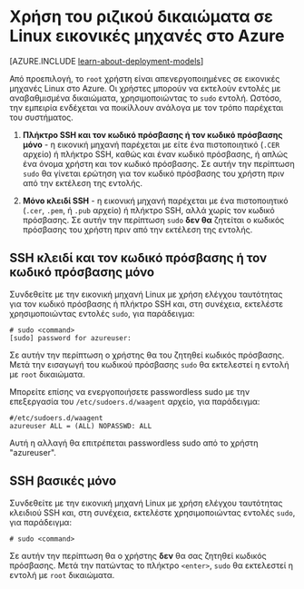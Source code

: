 <properties 
    pageTitle="Χρήση του ριζικού δικαιώματα σε εικονικές μηχανές Linux | Microsoft Azure" 
    description="Μάθετε πώς να χρησιμοποιείτε ριζικό δικαιώματα σε μια εικονική μηχανή Linux στο Azure." 
    services="virtual-machines-linux" 
    documentationCenter="" 
    authors="szarkos" 
    manager="timlt" 
    editor=""
    tags="azure-service-management,azure-resource-manager" />

<tags 
    ms.service="virtual-machines-linux" 
    ms.workload="infrastructure-services" 
    ms.tgt_pltfrm="vm-linux" 
    ms.devlang="na" 
    ms.topic="article" 
    ms.date="10/17/2016" 
    ms.author="szark"/>


# <a name="using-root-privileges-on-linux-virtual-machines-in-azure"></a>Χρήση του ριζικού δικαιώματα σε Linux εικονικές μηχανές στο Azure

[AZURE.INCLUDE [learn-about-deployment-models](../../includes/learn-about-deployment-models-both-include.md)]

Από προεπιλογή, το `root` χρήστη είναι απενεργοποιημένες σε εικονικές μηχανές Linux στο Azure. Οι χρήστες μπορούν να εκτελούν εντολές με αναβαθμισμένα δικαιώματα, χρησιμοποιώντας το `sudo` εντολή. Ωστόσο, την εμπειρία ενδέχεται να ποικίλλουν ανάλογα με τον τρόπο παρέχεται του συστήματος.

1. **Πλήκτρο SSH και τον κωδικό πρόσβασης ή τον κωδικό πρόσβασης μόνο** - η εικονική μηχανή παρέχεται με είτε ένα πιστοποιητικό (`.CER` αρχείο) ή πλήκτρο SSH, καθώς και έναν κωδικό πρόσβασης, ή απλώς ένα όνομα χρήστη και τον κωδικό πρόσβασης. Σε αυτήν την περίπτωση `sudo` θα γίνεται ερώτηση για τον κωδικό πρόσβασης του χρήστη πριν από την εκτέλεση της εντολής.

2. **Μόνο κλειδί SSH** - η εικονική μηχανή παρέχεται με ένα πιστοποιητικό (`.cer`, `.pem`, ή `.pub` αρχείο) ή πλήκτρο SSH, αλλά χωρίς τον κωδικό πρόσβασης.  Σε αυτήν την περίπτωση `sudo` **δεν θα** ζητείται ο κωδικός πρόσβασης του χρήστη πριν από την εκτέλεση της εντολής.


## <a name="ssh-key-and-password-or-password-only"></a>SSH κλειδί και τον κωδικό πρόσβασης ή τον κωδικό πρόσβασης μόνο

Συνδεθείτε με την εικονική μηχανή Linux με χρήση ελέγχου ταυτότητας για τον κωδικό πρόσβασης ή πλήκτρο SSH και, στη συνέχεια, εκτελέστε χρησιμοποιώντας εντολές `sudo`, για παράδειγμα:

    # sudo <command>
    [sudo] password for azureuser:

Σε αυτήν την περίπτωση ο χρήστης θα του ζητηθεί κωδικός πρόσβασης. Μετά την εισαγωγή του κωδικού πρόσβασης `sudo` θα εκτελεστεί η εντολή με `root` δικαιώματα.

Μπορείτε επίσης να ενεργοποιήσετε passwordless sudo με την επεξεργασία του `/etc/sudoers.d/waagent` αρχείο, για παράδειγμα:

    #/etc/sudoers.d/waagent
    azureuser ALL = (ALL) NOPASSWD: ALL

Αυτή η αλλαγή θα επιτρέπεται passwordless sudo από το χρήστη "azureuser".

## <a name="ssh-key-only"></a>SSH βασικές μόνο

Συνδεθείτε με την εικονική μηχανή Linux με χρήση ελέγχου ταυτότητας κλειδιού SSH και, στη συνέχεια, εκτελέστε χρησιμοποιώντας εντολές `sudo`, για παράδειγμα:

    # sudo <command>

Σε αυτήν την περίπτωση θα ο χρήστης **δεν** θα σας ζητηθεί κωδικός πρόσβασης. Μετά την πατώντας το πλήκτρο `<enter>`, `sudo` θα εκτελεστεί η εντολή με `root` δικαιώματα.

 
